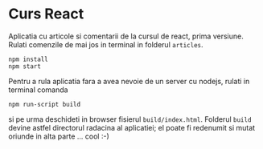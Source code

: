 # Curs React
Aplicatia cu articole si comentarii de la cursul de react, prima versiune. Rulati comenzile de mai jos in terminal in folderul `articles`.
```
npm install
npm start
```
Pentru a rula aplicatia fara a avea nevoie de un server cu nodejs, rulati in terminal comanda
```
npm run-script build
```
si pe urma deschideti in browser fisierul `build/index.html`. Folderul `build` devine astfel directorul radacina al aplicatiei; el poate fi redenumit si mutat oriunde in alta parte ... cool :-)
